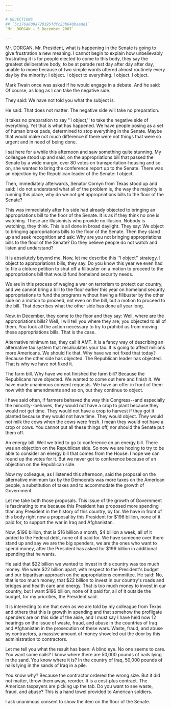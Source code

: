 ```yaml
---
---

# OBJECTIONS
## `5c176a800a728195fdfc23b640baade1`
`Mr. DORGAN — 5 December 2007`

---
```



Mr. DORGAN. Mr. President, what is happening in the Senate is going 
to give frustration a new meaning. I cannot begin to explain how 
unbelievably frustrating it is for people elected to come to this body, 
they say the greatest deliberative body, to be at parade rest day after 
day after day, unable to move because of two simple words uttered 
almost routinely every day by the minority: I object. I object to 
everything. I object. I object.

Mark Twain once was asked if he would engage in a debate. And he 
said: Of course, as long as I can take the negative side.

They said: We have not told you what the subject is.

He said: That does not matter. The negative side will take no 
preparation.

It takes no preparation to say ''I object,'' to take the negative 
side of everything. Yet that is what has happened. We have people 
posing as a set of human brake pads, determined to stop everything in 
the Senate. Maybe that would make not much difference if there were not 
things that were so urgent and in need of being done.

I sat here for a while this afternoon and saw something quite 
stunning. My colleague stood up and said, on the appropriations bill 
that passed the Senate by a wide margin, over 80 votes on 
transportation-housing and so on, she wanted to bring the conference 
report up to the Senate. There was an objection by the Republican 
leader of the Senate: I object.

Then, immediately afterwards, Senator Cornyn from Texas stood up and 
said: I do not understand what all of the problem is, the way the 
majority is running this place, why do we not get appropriations bills 
to the floor of the Senate?

This was immediately after his side had already objected to bringing 
an appropriations bill to the floor of the Senate. It is as if they 
think no one is watching. These are illusionists who provide no 
illusion. Nobody is watching, they think. This is all done in broad 
daylight. They say: We object to bringing appropriations bills to the 
floor of the Senate. Then they stand up and seek recognition and ask: 
Why are you not bringing appropriations bills to the floor of the 
Senate? Do they believe people do not watch and listen and understand?


It is absolutely beyond me. Now, let me describe this ''I object'' 
strategy. I object to appropriations bills, they say. Do you know this 
year we even had to file a cloture petition to shut off a filibuster on 
a motion to proceed to the appropriations bill that would fund homeland 
security needs.

We are in this process of waging a war on terrorism to protect our 
country, and we cannot bring a bill to the floor earlier this year on 
homeland security appropriations to fund the programs without having a 
filibuster by the other side on a motion to proceed, not even on the 
bill, but a motion to proceed to the bill. That describes what the 
other side has done all year long.

Now, in December, they come to the floor and they say: Well, where 
are the appropriations bills? Well, I will tell you where they are; you 
objected to all of them. You took all the action necessary to try to 
prohibit us from moving these appropriations bills. That is the case.

Alternative minimum tax, they call it AMT. It is a fancy way of 
describing an alternative tax system that recalculates your tax. It is 
going to affect millions more Americans. We should fix that. Why have 
we not fixed that today? Because the other side has objected. The 
Republican leader has objected. That is why we have not fixed it.

The farm bill. Why have we not finished the farm bill? Because the 
Republicans have objected. We wanted to come out here and finish it. We 
have made unanimous consent requests. We have an offer in front of them 
now with the amendments and so on, but they continue to object.

I have said often, if farmers behaved the way this Congress--and 
especially the minority--behaves, they would not have a crop to plant 
because they would not get time. They would not have a crop to harvest 
if they got it planted because they would not have time. They would 
object. They would not milk the cows when the cows were fresh. I mean 
they would not have a crop or cows. You cannot put all these things 
off, nor should the Senate put them off.

An energy bill. Well we tried to go to conference on an energy bill. 
There was an objection on the Republican side. So now we are hoping to 
try to be able to consider an energy bill that comes from the House. I 
hope we can round up the votes for it. But we never got to conference 
because of an objection on the Republican side.

Now my colleague, as I listened this afternoon, said the proposal on 
the alternative minimum tax by the Democrats was more taxes on the 
American people, a substitution of taxes and to accommodate the growth 
of Government.

Let me take both those proposals. This issue of the growth of 
Government is fascinating to me because this President has proposed 
more spending than any President in the history of this country, by 
far. We have in front of this body right now a proposal by this 
President for $196 billion, none of it paid for, to support the war in 
Iraq and Afghanistan.

Now, $196 billion, that is $16 billion a month, $4 billion a week, 
all of it added to the Federal debt, none of it paid for. We have 
someone over there stand up and say we are the big spenders, we are the 
ones who want to spend money, after the President has asked for $196 
billion in additional spending that he wants.

He said that $22 billion we wanted to invest in this country was too 
much money. We were $22 billion apart, with respect to the President's 
budget and our bipartisan approach on the appropriations committee. He 
said: No, that is too much money, that $22 billion to invest in our 
country's roads and bridges and health care and energy. That is too 
much money to invest in our country, but I want $196 billion, none of 
it paid for, all of it outside the budget, for my priorities, the 
President said.

It is interesting to me that even as we are told by my colleague from 
Texas and others that this is growth in spending and that somehow the 
profligate spenders are on this side of the aisle, and I must say I 
have held now 12 hearings on the issue of waste, fraud, and abuse in 
the countries of Iraq and Afghanistan in the prosecution of these wars. 
Waste, fraud, and abuse by contractors, a massive amount of money 
shoveled out the door by this administration to contractors.

Let me tell you what the result has been: A blind eye. No one seems 
to care. You want some nails? I know where there are 50,000 pounds of 
nails lying in the sand. You know where it is? In the country of Iraq, 
50,000 pounds of nails lying in the sands of Iraq in a pile.

You know why? Because the contractor ordered the wrong size. But it 
did not matter, throw them away, reorder. It is a cost-plus contract. 
The American taxpayers are picking up the tab. Do you want to see 
waste, fraud, and abuse? This is a hand towel provided to American 
soldiers.

I ask unanimous consent to show the item on the floor of the Senate.